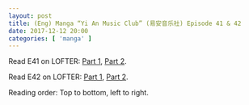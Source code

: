 ```yaml
---
layout: post
title: (Eng) Manga “Yi An Music Club” (易安音乐社) Episode 41 & 42
date: 2017-12-12 20:00
categories: [ 'manga' ]
---
```


Read E41 on LOFTER: [Part 1](http://quadrifolium.lofter.com/post/1d4edd3a_11d21ff2), [Part 2](http://quadrifolium.lofter.com/post/1d4edd3a_11d21ff5).

Read E42 on LOFTER: [Part 1](http://quadrifolium.lofter.com/post/1d4edd3a_11d21ffa), [Part 2](http://quadrifolium.lofter.com/post/1d4edd3a_11d22000).

<!-- more -->

Reading order: Top to bottom, left to right.
